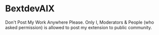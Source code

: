 # BextdevAIX

Don't Post My Work Anywhere Please. Only I, Moderators & People (who asked permission) is allowed to post my extension to public community.
